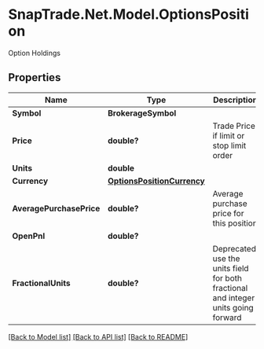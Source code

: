 # SnapTrade.Net.Model.OptionsPosition
Option Holdings

## Properties

Name | Type | Description | Notes
------------ | ------------- | ------------- | -------------
**Symbol** | **BrokerageSymbol** |  | [optional] 
**Price** | **double?** | Trade Price if limit or stop limit order | [optional] 
**Units** | **double** |  | [optional] 
**Currency** | [**OptionsPositionCurrency**](OptionsPositionCurrency.md) |  | [optional] 
**AveragePurchasePrice** | **double?** | Average purchase price for this position | [optional] 
**OpenPnl** | **double?** |  | [optional] 
**FractionalUnits** | **double?** | Deprecated, use the units field for both fractional and integer units going forward | [optional] 

[[Back to Model list]](../README.md#documentation-for-models) [[Back to API list]](../README.md#documentation-for-api-endpoints) [[Back to README]](../README.md)

